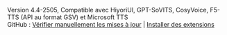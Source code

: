 Version 4.4-2505, Compatible avec HiyoriUI, GPT-SoVITS, CosyVoice, F5-TTS (API au format GSV) et Microsoft TTS<br>
GitHub : [Vérifier manuellement les mises à jour](https://github.com/YYuX-1145/Srt-AI-Voice-Assistant) | [Installer des extensions](https://github.com/YYuX-1145/Srt-AI-Voice-Assistant/tree/main/tools)